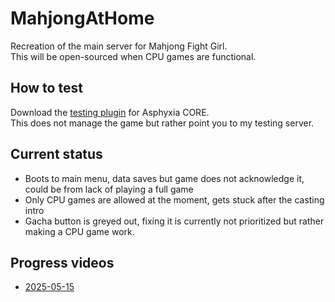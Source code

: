 # MahjongAtHome
Recreation of the main server for Mahjong Fight Girl.<br>
This will be open-sourced when CPU games are functional.

## How to test
Download the [testing plugin](https://github.com/EmK530/MahjongAtHome/releases/tag/asphyxia-only) for Asphyxia CORE.<br>
This does not manage the game but rather point you to my testing server.

## Current status
- Boots to main menu, data saves but game does not acknowledge it, could be from lack of playing a full game<br>
- Only CPU games are allowed at the moment, gets stuck after the casting intro<br>
- Gacha button is greyed out, fixing it is currently not prioritized but rather making a CPU game work.

## Progress videos
- [2025-05-15](https://youtu.be/oWbFGxj97IM)

